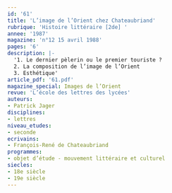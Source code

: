 ```yaml
---
id: '61'
title: 'L’image de l’Orient chez Chateaubriand'
rubrique: 'Histoire littéraire [2de] '
annee: '1987'
magazine: 'n°12 15 avril 1988'
pages: '6'
description: |-
  '1. Le dernier pèlerin ou le premier touriste ?
  2. La composition de l’image de l’Orient
  3. Esthétique'
article_pdf: '61.pdf'
magazine_special: Images de l’Orient
revue: 'L’école des lettres des lycées'
auteurs:
- Patrick Jager
disciplines:
- lettres
niveau_etudes:
- seconde
ecrivains:
- François-René de Chateaubriand
programmes:
- objet d’étude - mouvement littéraire et culturel
siecles:
- 18e siècle
- 19e siècle
---
```

